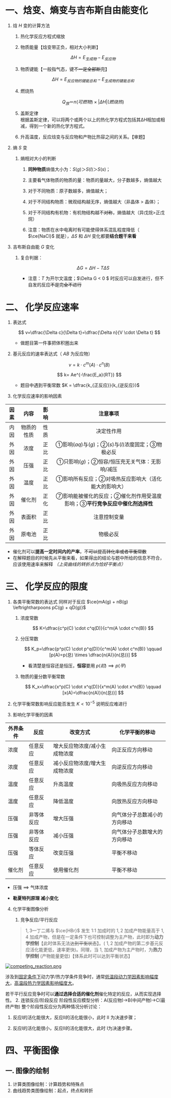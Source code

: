 # 一、焓变、熵变与吉布斯自由能变化

1. 焓 $H$ 变的计算方法
   
   1. 热化学反应方程式缩放
   
   2. 物质能量【焓变带正负，相对大小判断】
      
      $$
      \Delta H = E_{生成物} - E_{反应物}
      $$
   
   3. 物质键能【一般指气态，键不~~一定全部断完~~】
      
      $$
      \Delta H = E_{反应物的键能总和} - E_{生成物的键能总和}
      $$
   
   4. 燃烧热
      
      $$
      Q_放＝n(可燃物)×| ΔH | (燃烧热)
      $$
   
   5. 盖斯定律  
      根据盖斯定律，可以将两个或两个以上的热化学方程式包括其ΔH相加或相减，得到一个新的热化学方程式。
   
   6. 升高温度，反应焓变与反应物和产物比热容之间的关系。【审题】

2. 熵 $S$ 变
   
   1. 熵相对大小的判断
      
      1. **同种物质**熵值大小为：$S(g)＞S(l)＞S(s)；$
      
      2. 主要看气体物质的物质的量：物质的量越大，分子数越多，熵值越大
      
      3. 对于不同物质：原子数越多，熵值越大；
      
      4. 对于不同结构物质：微观结构越无序，熵值越大（非晶体 > 晶体）；
      
      5. 对于不同结构有机物：有机物结构越不~~对称~~，熵值越大（异戊烷>正戊烷）
      
      6. 注意：物质在水中电离时有可能使得体系混乱程度降低（ $\ce{NaCl}$ 就是），$\Delta S$ 和 $\Delta H$ 变化都要**结合题干来看**

3. 吉布斯自由能 $G$ 变化
   
   1. 复合判据：
      
      $$
      \Delta G = \Delta H - T \Delta S
      $$
      
      - 注意：$T$ 为开尔文温度；$\Delta G < 0 $ 时反应可以自发进行，但不自发的反应~~不是完全不进行~~

# 二、 化学反应速率

1. 表达式
   
   $$
   v=\dfrac{\Delta c}{\Delta t}=\dfrac{\Delta n}{V \cdot \Delta t}
   $$
   
   - 做题目第一件事把体积圈出来

2. 基元反应的速率表达式（ $AB$ 为反应物）
   
   $$
   v=k \cdot c^{m}(A)\cdot c^{n}(B)
   $$
   
   $$
   k= Ae^{-\frac{E_a}{RT}}
   $$
   
   - 题目中遇到平衡常数 $K = \dfrac{k_{正反应}}{k_{逆反应}}$ 

3. 化学反应速率的影响因素

| **因素** | **内容** | **影响** | **注意事项**                                  |
|:------:|:------:|:------:|:-----------------------------------------:|
| 内因     | 物质的性质  | 性质     | 决定性作用                                     |
| 外因     | 浓度     | 正比     | ①影响$(aq)$与$(g)$；②$(s)$与$(l)$浓度固定；③物极必反    |
| 外因     | 压强     | 正比     | ①只影响$(g)$；②恒容/恒压充无关气体：无影响/减压              |
| 外因     | 温度     | 正比     | ①影响所有反应；②对吸热反应影响大（活化能大的影响大）               |
| 外因     | 催化剂    | 正化     | ⑦影响能被催化的反应；②催化剂作用受温度影响；③**平行竞争反应中催化剂选择性** |
| 外因     | 表面积    | 正比     | 注意控制变量                                    |
| 外因     | 原电池    | 正比     | 物极必反                                      |

- 催化剂可以**提高一定时间内的产率**，不~~可以提高转化率或者平衡常数~~    
- 在解释题目的时候先从平衡来看，如果得出的结论与题中所给的信息不符合，应该使用速率来解释 *（上突曲线的转折点为恰好平衡点）* 

# 三、 化学反应的限度

1. 各类平衡常数的表达式 同样对于反应 $\ce{mA(g) + nB(g) \leftrightharpoons pC(g) + qD(g)}$
   
   1. 浓度常数
      
      $$
      K=\dfrac{c^p(C) \cdot c^q(D)}{c^m(A \cdot c^n(B)}
      $$
   
   2. 分压常数
      
      $$
      K_p=\dfrac{p^p(C) \cdot p^q(D)}{c^m(A) \cdot c^n(B)} \qquad [p(A)=p(总) \times \dfrac{n(A)}{n(总)}]
      $$
      
      - 看清楚是恒容还是恒压，**恒容**要用 $p(初) \implies p(平)$ 
   
   3. 物质的量分数平衡常数
      
      $$
      K_x=\dfrac{x^p(C) \cdot x^q(D)}{x^m(A) \cdot x^n(B)} \qquad [x(A)=\dfrac{n(A)}{n(总)}]
      $$

2. 化学平衡常数影响反应能否发生
   $K<10^{-5}$ 说明反应难进行

3. 影响化学平衡的因素

| 外界条件 | 反应    | 改变方式            | 化学平衡的移动        |
| ---- | ----- | --------------- | -------------- |
| 浓度   | 任意反应  | 增大反应物浓度/减小生成物浓度 | 向正反应方向移动       |
| 浓度   | 任意反应  | 减小反应物浓度/增大生成物浓度 | 向逆反应方向移动       |
| 温度   | 任意反应  | 升高温度            | 向吸热反应方向移动      |
| 温度   | 任意反应  | 降低温度            | 向放热反应方向移动      |
| 压强   | 非等体反应 | 增大压强            | 向气体分子总数减小的方向移动 |
| 压强   | 非等体反应 | 减小压强            | 向气体分子总数增大的方向移动 |
| 压强   | 等体反应  | 改变压强            | 平衡不移动          |
| 催化剂  | 任意反应  | 使用催化剂           | 平衡不移动          |

- 压强 $\implies$ 气体浓度

- **勒夏特列原理 减小变化**
4. 化学平衡图像分析
   
   1. 竞争反应/平行反应
   
   > $1,3$—丁二烯与 $\ce{HBr}$ 发生 1∶1 加成时的 $1,2$ 加成产物能量高于 $1,4$ 加成产物，但是在一定条件下也可控制调整为主产物，此时即为**动力学控制**【此时体系无法~~达到平衡状态~~】。( $1,2$ 加成产物的第二步基元反应活化能更低，速率更快)。同理，当 $1,$ 加成产物为主产物时，为**热力学控制** (产物能量更低)【体系此时可以达到平衡状态】

[![competing_reaction.png](https://s11.ax1x.com/2023/12/16/pi59yX4.png)](https://imgse.com/i/pi59yX4)

涉及到<u>固定条件下</u>动力学/热力学条件竞争时，通常<u>低温段动力学因素影响幅度大</u>，<u>高温段热力学因素影响幅度大</u>。

若干平行反应竞争时可以**通过选择合适的催化剂**催化特定的反应，从而实现选择性。
    2. 连锁反应/阶段反应
        阶段性反应模型分析：A(反应物)→B(中间产物)→C(最终产物)
整个阶段性反应分为两种情况分析讨论：

1. 反应Ⅰ的活化能很大，反应Ⅱ的活化能很小，此时 Ⅱ 为决速步骤；

2. 反应Ⅰ的活化能很小，反应Ⅱ的活化能很大，此时 Ⅰ为决速步骤。

# 四、平衡图像

## 一. 图像的绘制

1. 计算类图像绘制：计算趋势和特殊点
2. 曲线趋势类图像绘制：起点，终点和转折
